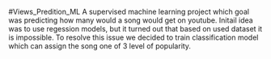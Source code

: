 #Views_Predition_ML
A supervised machine learning project which goal was predicting how many would a song would get on youtube.
Initail idea was to use regession models, but it turned out that based on used dataset it is impossible.
To resolve this issue we decided to train classification model which can assign the song one of 3 level of popularity.
